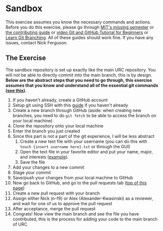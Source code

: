 # Sandbox

This exercise assumes you know the necessary commands and actions. Before you do this exercise, please go through [MIT's missing semester](https://missing.csail.mit.edu/2020/version-control/) or [the contributing guide](https://github.com/pitt-soar/URC/blob/main/CONTRIBUTING.md) or [video Git and GitHub Tutorial for Beginners](https://www.youtube.com/watch?v=tRZGeaHPoaw) or [Learn Git Branching](https://learngitbranching.js.org/). All of these guides should work fine. If you have any issues, contact Nick Ferguson.

## The Exercise

The sandbox repository is set up exactly like the main URC repository. You will not be able to directly commit into the main branch, this is by design. **Below are the abstract steps that you need to go through, this exercise assumes that you know and understand all of the essential git commands ([see this](https://github.com/pitt-soar/URC/blob/main/CONTRIBUTING.md#commands)).**

1. If you haven't already, create a GitHub account
2. Setup git using SSH with this [guide](https://www.theserverside.com/blog/Coffee-Talk-Java-News-Stories-and-Opinions/GitHub-SSH-Key-Setup-Config-Ubuntu-Linux) if you haven't already
3. Create a new branch through GitHub (aside: when creating new branches, you need to do `git fetch` to be able to access the branch on your local machine)
4. Clone the repository onto your local machine
5. Enter the branch you just created
6. Since this part is not a part of the git experience, I will be less abstract
    1. Create a new text file with your username (you can do this with `touch {insert username here}.txt` or through the GUI)
    2. Open the text file in your favorite editor and put your name, major, and interests ([example](https://github.com/pitt-soar/sandbox/blob/main/n-f9.txt)).
    3. Save the file
7. Add your changes to a new commit
8. Stage your commit
9. Save/push your changes from your local machine to GitHub
10. Now go back to GitHub, and go to the pull requests tab ([top of this page](https://github.com/pitt-soar/sandbox/))
11. Create a new pull request with your branch
12. Assign either Nick (n-f9) or Alex (Alexander-Kwasinski) as a reviewer, and wait for one of us to approve the pull request
13. After acceptance, merge the pull request
14. Congrats! Now view the main branch and see the file you have contributed, this is the process for adding your code to the main branch of URC
